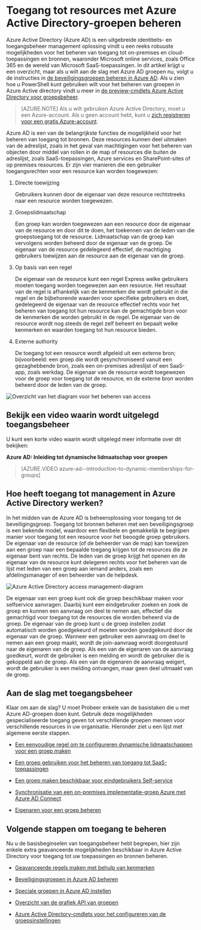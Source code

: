 <properties
    pageTitle="Toegang tot bronnen beheren met Azure Active Directory-groepen | Microsoft Azure"
    description="Het gebruik van groepen in Azure Active Directory voor het beheren van de gebruikerstoegang tot on-premises en cloud-toepassingen en resources."
    services="active-directory"
    documentationCenter=""
    authors="curtand"
    manager="femila"
    editor=""
/>

<tags
    ms.service="active-directory"
    ms.workload="identity"
    ms.tgt_pltfrm="na"
    ms.devlang="na"
    ms.topic="article"
    ms.date="08/10/2016"
    ms.author="curtand"/>


# <a name="managing-access-to-resources-with-azure-active-directory-groups"></a>Toegang tot resources met Azure Active Directory-groepen beheren

Azure Active Directory (Azure AD) is een uitgebreide identiteits- en toegangsbeheer management oplossing vindt u een reeks robuuste mogelijkheden voor het beheren van toegang tot on-premises en cloud-toepassingen en bronnen, waaronder Microsoft online services, zoals Office 365 en de wereld van Microsoft SaaS-toepassingen. In dit artikel krijgt u een overzicht, maar als u wilt aan de slag met Azure AD groepen nu, volgt u de instructies in [de beveiligingsgroepen beheren in Azure AD](active-directory-accessmanagement-manage-groups.md). Als u zien hoe u PowerShell kunt gebruiken wilt voor het beheren van groepen in Azure Active directory vindt u meer in [de preview-cmdlets Azure Active Directory voor groepsbeheer](active-directory-accessmanagement-groups-settings-v2-cmdlets.md).


> [AZURE.NOTE] Als u wilt gebruiken Azure Active Directory, moet u een Azure-account. Als u geen account hebt, kunt u [zich registreren voor een gratis Azure-account](https://azure.microsoft.com/pricing/free-trial/).


Azure AD is een van de belangrijkste functies de mogelijkheid voor het beheren van toegang tot bronnen. Deze resources kunnen deel uitmaken van de adreslijst, zoals in het geval van machtigingen voor het beheren van objecten door middel van rollen in de map of resources die buiten de adreslijst, zoals SaaS-toepassingen, Azure services en SharePoint-sites of op premises resources. Er zijn vier manieren die een gebruiker toegangsrechten voor een resource kan worden toegewezen:


1. Directe toewijzing

    Gebruikers kunnen door de eigenaar van deze resource rechtstreeks naar een resource worden toegewezen.

2. Groepslidmaatschap

    Een groep kan worden toegewezen aan een resource door de eigenaar van de resource en door dit te doen, het toekennen van de leden van die groepstoegang tot de resource. Lidmaatschap van de groep kan vervolgens worden beheerd door de eigenaar van de groep. De eigenaar van de resource gedelegeerd effectief, de machtiging gebruikers toewijzen aan de resource aan de eigenaar van de groep.

3. Op basis van een regel

    De eigenaar van de resource kunt een regel Express welke gebruikers moeten toegang worden toegewezen aan een resource. Het resultaat van de regel is afhankelijk van de kenmerken die wordt gebruikt in die regel en de bijbehorende waarden voor specifieke gebruikers en doet, gedelegeerd de eigenaar van de resource effectief rechts voor het beheren van toegang tot hun resource kan de gemachtigde bron voor de kenmerken die worden gebruikt in de regel. De eigenaar van de resource wordt nog steeds de regel zelf beheert en bepaalt welke kenmerken en waarden toegang tot hun resource bieden.

4. Externe authority

    De toegang tot een resource wordt afgeleid uit een externe bron; bijvoorbeeld: een groep die wordt gesynchroniseerd vanuit een gezaghebbende bron, zoals een on-premises adreslijst of een SaaS-app, zoals werkdag. De eigenaar van de resource wordt toegewezen voor de groep voor toegang tot de resource, en de externe bron worden beheerd door de leden van de groep.

  ![Overzicht van het diagram voor het beheren van access](./media/active-directory-access-management-groups/access-management-overview.png)


## <a name="watch-a-video-that-explains-access-management"></a>Bekijk een video waarin wordt uitgelegd toegangsbeheer

U kunt een korte video waarin wordt uitgelegd meer informatie over dit bekijken:

**Azure AD: Inleiding tot dynamische lidmaatschap voor groepen**

> [AZURE.VIDEO azure-ad--introduction-to-dynamic-memberships-for-groups]

## <a name="how-does-access-management-in-azure-active-directory-work"></a>Hoe heeft toegang tot management in Azure Active Directory werken?
In het midden van de Azure AD is beheeroplossing voor toegang tot de beveiligingsgroep. Toegang tot bronnen beheren met een beveiligingsgroep is een bekende model, waardoor een flexibele en gemakkelijk te begrijpen manier voor toegang tot een resource voor het beoogde groep gebruikers. De eigenaar van de resource (of de beheerder van de map) kan toewijzen aan een groep naar een bepaalde toegang krijgen tot de resources die ze eigenaar bent van rechts. De leden van de groep krijgt het openen en de eigenaar van de resource kunt delegeren rechts voor het beheren van de lijst met leden van een groep aan iemand anders, zoals een afdelingsmanager of een beheerder van de helpdesk.

![Azure Active Directory access management-diagram](./media/active-directory-access-management-groups/active-directory-access-management-works.png)

De eigenaar van een groep kunt ook die groep beschikbaar maken voor selfservice aanvragen. Daarbij kunt een eindgebruiker zoeken en zoek de groep en kunnen een aanvraag om deel te nemen aan, effectief die gemachtigd voor toegang tot de resources die worden beheerd via de groep. De eigenaar van de groep kunt u de groep instellen zodat automatisch worden goedgekeurd of moeten worden goedgekeurd door de eigenaar van de groep. Wanneer een gebruiker een aanvraag om deel te nemen aan een groep maakt, wordt de join-aanvraag wordt doorgestuurd naar de eigenaren van de groep. Als een van de eigenaren van de aanvraag goedkeurt, wordt de gebruiker is een melding en wordt de gebruiker die is gekoppeld aan de groep. Als een van de eigenaren de aanvraag weigert, wordt de gebruiker is een melding ontvangen, maar geen deel uitmaakt van de groep.


## <a name="getting-started-with-access-management"></a>Aan de slag met toegangsbeheer
Klaar om aan de slag? U moet Probeer enkele van de basistaken die u met Azure AD-groepen doen kunt. Gebruik deze mogelijkheden gespecialiseerde toegang geven tot verschillende groepen mensen voor verschillende resources in uw organisatie. Hieronder ziet u een lijst met algemene eerste stappen.

* [Een eenvoudige regel om te configureren dynamische lidmaatschappen voor een groep maken](active-directory-accessmanagement-manage-groups.md#how-can-i-manage-the-membership-of-a-group-dynamically)

* [Een groep gebruiken voor het beheren van toegang tot SaaS-toepassingen](active-directory-accessmanagement-group-saasapps.md)

* [Een groep maken beschikbaar voor eindgebruikers Self-service](active-directory-accessmanagement-self-service-group-management.md)

* [Synchronisatie van een on-premises implementatie-groep Azure met Azure AD Connect](active-directory-aadconnect.md)

* [Eigenaren voor een groep beheren](active-directory-accessmanagement-managing-group-owners.md)


## <a name="next-steps-for-access-management"></a>Volgende stappen om toegang te beheren
Nu u de basisbeginselen van toegangsbeheer hebt begrepen, hier zijn enkele extra geavanceerde mogelijkheden beschikbaar in Azure Active Directory voor toegang tot uw toepassingen en bronnen beheren.

* [Geavanceerde regels maken met behulp van kenmerken](active-directory-accessmanagement-groups-with-advanced-rules.md)

* [Beveiligingsgroepen in Azure AD beheren](active-directory-accessmanagement-manage-groups.md)

* [Speciale groepen in Azure AD instellen](active-directory-accessmanagement-dedicated-groups.md)

* [Overzicht van de grafiek API van groepen](https://msdn.microsoft.com/Library/Azure/Ad/Graph/api/groups-operations#GroupFunctions)

* [Azure Active Directory-cmdlets voor het configureren van de groepsinstellingen](active-directory-accessmanagement-groups-settings-cmdlets.md)
